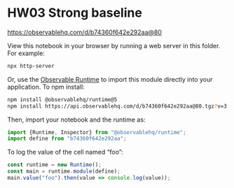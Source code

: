 # HW03 Strong baseline

https://observablehq.com/d/b74360f642e292aa@80

View this notebook in your browser by running a web server in this folder. For
example:

~~~sh
npx http-server
~~~

Or, use the [Observable Runtime](https://github.com/observablehq/runtime) to
import this module directly into your application. To npm install:

~~~sh
npm install @observablehq/runtime@5
npm install https://api.observablehq.com/d/b74360f642e292aa@80.tgz?v=3
~~~

Then, import your notebook and the runtime as:

~~~js
import {Runtime, Inspector} from "@observablehq/runtime";
import define from "b74360f642e292aa";
~~~

To log the value of the cell named “foo”:

~~~js
const runtime = new Runtime();
const main = runtime.module(define);
main.value("foo").then(value => console.log(value));
~~~
